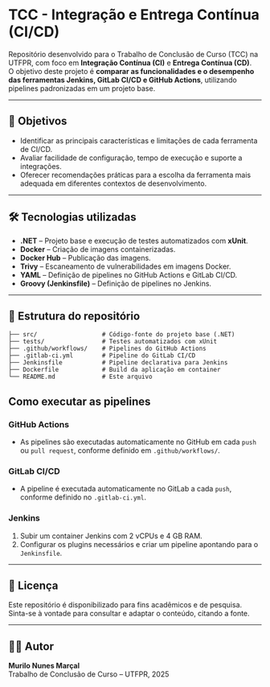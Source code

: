# TCC - Integração e Entrega Contínua (CI/CD)

Repositório desenvolvido para o Trabalho de Conclusão de Curso (TCC) na UTFPR, com foco em **Integração Contínua (CI)** e **Entrega Contínua (CD)**.  
O objetivo deste projeto é **comparar as funcionalidades e o desempenho das ferramentas Jenkins, GitLab CI/CD e GitHub Actions**, utilizando pipelines padronizadas em um projeto base.

---

## 🎯 Objetivos

- Identificar as principais características e limitações de cada ferramenta de CI/CD.
- Avaliar facilidade de configuração, tempo de execução e suporte a integrações.
- Oferecer recomendações práticas para a escolha da ferramenta mais adequada em diferentes contextos de desenvolvimento.

---

## 🛠️ Tecnologias utilizadas

- **.NET** – Projeto base e execução de testes automatizados com **xUnit**.
- **Docker** – Criação de imagens containerizadas.
- **Docker Hub** – Publicação das imagens.
- **Trivy** – Escaneamento de vulnerabilidades em imagens Docker.
- **YAML** – Definição de pipelines no GitHub Actions e GitLab CI/CD.
- **Groovy (Jenkinsfile)** – Definição de pipelines no Jenkins.

---

## 📂 Estrutura do repositório

```
├── src/                  # Código-fonte do projeto base (.NET)
├── tests/                # Testes automatizados com xUnit
├── .github/workflows/    # Pipelines do GitHub Actions
├── .gitlab-ci.yml        # Pipeline do GitLab CI/CD
├── Jenkinsfile           # Pipeline declarativa para Jenkins
├── Dockerfile            # Build da aplicação em container
└── README.md             # Este arquivo
```

## Como executar as pipelines

### GitHub Actions

- As pipelines são executadas automaticamente no GitHub em cada `push` ou `pull request`, conforme definido em `.github/workflows/`.

### GitLab CI/CD

- A pipeline é executada automaticamente no GitLab a cada `push`, conforme definido no `.gitlab-ci.yml`.

### Jenkins

1. Subir um container Jenkins com 2 vCPUs e 4 GB RAM.
2. Configurar os plugins necessários e criar um pipeline apontando para o `Jenkinsfile`.

---

## 📜 Licença

Este repositório é disponibilizado para fins acadêmicos e de pesquisa.  
Sinta-se à vontade para consultar e adaptar o conteúdo, citando a fonte.

---

## 👨‍💻 Autor

**Murilo Nunes Marçal**  
Trabalho de Conclusão de Curso – UTFPR, 2025
